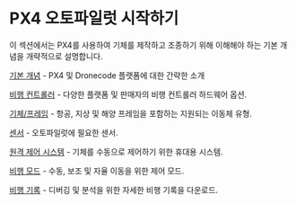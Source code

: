 # PX4 오토파일럿 시작하기

이 섹션에서는 PX4를 사용하여 기체를 제작하고 조종하기 위해 이해해야 하는 기본 개념을 개략적으로 설명합니다.

[기본 개념](../getting_started/px4_basic_concepts.md) - PX4 및 Dronecode 플랫폼에 대한 간략한 소개

[비행 컨트롤러](../getting_started/flight_controller_selection.md) - 다양한 플랫폼 및 판매자의 비행 컨트롤러 하드웨어 옵션.

[기체/프레임](../getting_started/frame_selection.md) - 항공, 지상 및 해양 프레임을 포함하는 지원되는 이동체 유형.

[센서](../getting_started/sensor_selection.md) - 오토파일럿에 필요한 센서.

[원격 제어 시스템](../getting_started/rc_transmitter_receiver.md) - 기체를 수동으로 제어하기 위한 휴대용 시스템.

[비행 모드](../getting_started/flight_modes.md) - 수동, 보조 및 자율 이동을 위한 제어 모드.

[비행 기록](../getting_started/flight_reporting.md) - 디버깅 및 분석을 위한 자세한 비행 기록을 다운로드.